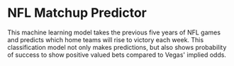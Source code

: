 # NFL Matchup Predictor
 
This machine learning model takes the previous five years of NFL games and predicts which home teams will rise to victory each week. This classification model not only makes predictions, but also shows probability of success to show positive valued bets compared to Vegas' implied odds.
